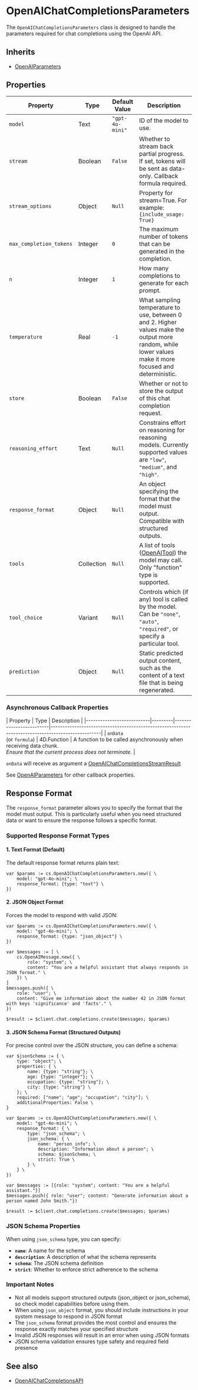 # OpenAIChatCompletionsParameters

The `OpenAIChatCompletionsParameters` class is designed to handle the parameters required for chat completions using the OpenAI API.

## Inherits

- [OpenAIParameters](OpenAIParameters.md)

## Properties

| Property                | Type       | Default Value   | Description                                                                                                                                              |
| ----------------------- | ---------- | --------------- | -------------------------------------------------------------------------------------------------------------------------------------------------------- |
| `model`                 | Text       | `"gpt-4o-mini"` | ID of the model to use.                                                                                                                                  |
| `stream`                | Boolean    | `False`         | Whether to stream back partial progress. If set, tokens will be sent as data-only. Callback formula required.                                            |
| `stream_options`        | Object     | `Null`          | Property for stream=True. For example: `{include_usage: True}`                                                                                           |
| `max_completion_tokens` | Integer    | `0`             | The maximum number of tokens that can be generated in the completion.                                                                                    |
| `n`                     | Integer    | `1`             | How many completions to generate for each prompt.                                                                                                        |
| `temperature`           | Real       | `-1`            | What sampling temperature to use, between 0 and 2. Higher values make the output more random, while lower values make it more focused and deterministic. |
| `store`                 | Boolean    | `False`         | Whether or not to store the output of this chat completion request.                                                                                      |
| `reasoning_effort`      | Text       | `Null`          | Constrains effort on reasoning for reasoning models. Currently supported values are `"low"`, `"medium"`, and `"high"`.                                   |
| `response_format`       | Object     | `Null`          | An object specifying the format that the model must output. Compatible with structured outputs.                                                          |
| `tools`                 | Collection | `Null`          | A list of tools ([OpenAITool](OpenAITool.md)) the model may call. Only "function" type is supported.                                                                    |
| `tool_choice`           | Variant    | `Null`          | Controls which (if any) tool is called by the model. Can be `"none"`, `"auto"`, `"required"`, or specify a particular tool.                              |
| `prediction`            | Object     | `Null`          | Static predicted output content, such as the content of a text file that is being regenerated.                                                           |

### Asynchronous Callback Properties

| Property                   | Type    | Description                                                                                       |
|---------------------------|---------|-------------------------|---------------------------------------------------------------------------------------------------|
| `onData`<br>(or `formula`)   | 4D.Function | A function to be called asynchronously when receiving data chunk.<br>*Ensure that the current process does not terminate.* |

`onData` will receive as argument a [OpenAIChatCompletionsStreamResult](OpenAIChatCompletionsStreamResult.md)

See [OpenAIParameters](OpenAIParameters.md) for other callback properties.

## Response Format

The `response_format` parameter allows you to specify the format that the model must output. This is particularly useful when you need structured data or want to ensure the response follows a specific format.

### Supported Response Format Types

#### 1. Text Format (Default)

The default response format returns plain text:

```4d
var $params := cs.OpenAIChatCompletionsParameters.new({ \
    model: "gpt-4o-mini"; \
    response_format: {type: "text"} \
})
```

#### 2. JSON Object Format

Forces the model to respond with valid JSON:

```4d
var $params := cs.OpenAIChatCompletionsParameters.new({ \
    model: "gpt-4o-mini"; \
    response_format: {type: "json_object"} \
})

var $messages := [ \
    cs.OpenAIMessage.new({ \
        role: "system"; \
        content: "You are a helpful assistant that always responds in JSON format." \
    }) \
]
$messages.push({ \
    role: "user"; \
    content: "Give me information about the number 42 in JSON format with keys 'significance' and 'facts'." \
})

$result := $client.chat.completions.create($messages; $params)
```

#### 3. JSON Schema Format (Structured Outputs)

For precise control over the JSON structure, you can define a schema:

```4d
var $jsonSchema := { \
    type: "object"; \
    properties: { \
        name: {type: "string"}; \
        age: {type: "integer"}; \
        occupation: {type: "string"}; \
        city: {type: "string"} \
    }; \
    required: ["name"; "age"; "occupation"; "city"]; \
    additionalProperties: False \
}

var $params := cs.OpenAIChatCompletionsParameters.new({ \
    model: "gpt-4o-mini"; \
    response_format: { \
        type: "json_schema"; \
        json_schema: { \
            name: "person_info"; \
            description: "Information about a person"; \
            schema: $jsonSchema; \
            strict: True \
        } \
    } \
})

var $messages := [{role: "system"; content: "You are a helpful assistant."}]
$messages.push({ role: "user"; content: "Generate information about a person named John Smith."})

$result := $client.chat.completions.create($messages; $params)
```

### JSON Schema Properties

When using `json_schema` type, you can specify:

- **`name`**: A name for the schema
- **`description`**: A description of what the schema represents
- **`schema`**: The JSON schema definition
- **`strict`**: Whether to enforce strict adherence to the schema

### Important Notes

- Not all models support structured outputs (json_object or json_schema), so check model capabilities before using them.
- When using `json_object` format, you should include instructions in your system message to respond in JSON format
- The `json_schema` format provides the most control and ensures the response exactly matches your specified structure
- Invalid JSON responses will result in an error when using JSON formats
- JSON schema validation ensures type safety and required field presence

## See also

- [OpenAIChatCompletionsAPI](OpenAIChatCompletionsAPI.md)
